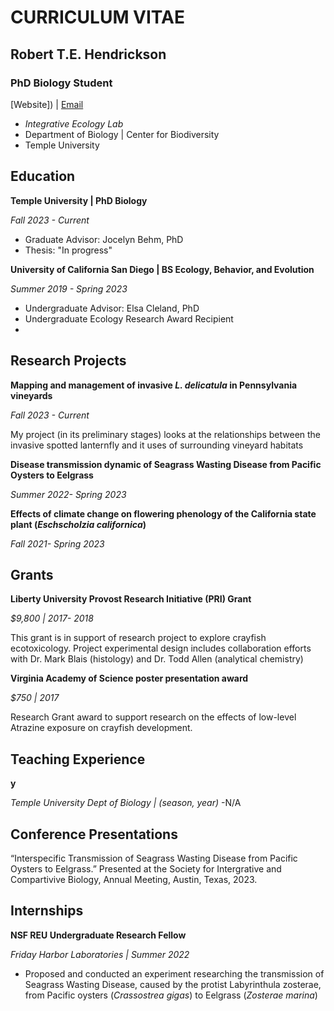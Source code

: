 # **CURRICULUM VITAE**
## **Robert T.E. Hendrickson**
### **PhD Biology Student**
[Website]) | [Email](mailto:tur61275@temple.edu)
- _Integrative Ecology Lab_ 
- Department of Biology | Center for Biodiversity
- Temple University


## Education
**Temple University | PhD Biology**

*Fall 2023 - Current*
- Graduate Advisor: Jocelyn Behm, PhD
- Thesis: "In progress"


**University of California San Diego | BS Ecology, Behavior, and Evolution**

*Summer 2019 - Spring 2023*
- Undergraduate Advisor: Elsa Cleland, PhD
- Undergraduate Ecology Research Award Recipient 
- 


## Research Projects
**Mapping and management of invasive *L. delicatula* in Pennsylvania vineyards**

*Fall 2023 - Current*

My project (in its preliminary stages) looks at the relationships between the invasive spotted lanternfly and it uses of surrounding vineyard habitats


**Disease transmission dynamic of Seagrass Wasting Disease from Pacific Oysters to Eelgrass**

*Summer 2022- Spring 2023*


**Effects of climate change on flowering phenology of the California state plant (*Eschscholzia californica*)**		

*Fall 2021- Spring 2023*

## Grants
**Liberty University Provost Research Initiative (PRI) Grant** 

*$9,800 |	2017- 2018* 

This grant is in support of research project to explore crayfish ecotoxicology. Project experimental design includes collaboration efforts with Dr. Mark Blais (histology) and Dr. Todd Allen (analytical chemistry)

**Virginia Academy of Science poster presentation award** 

*$750 |	2017*

Research Grant award to support research on the effects of low-level Atrazine exposure on crayfish development.


## Teaching Experience
**y**

*Temple University Dept of Biology | (season, year)*
-N/A

## Conference Presentations																				

“Interspecific Transmission of Seagrass Wasting Disease from Pacific Oysters to Eelgrass.” Presented at the Society for Intergrative and Compartivive Biology, Annual Meeting, Austin, Texas, 2023.


## Internships																								
**NSF REU Undergraduate Research Fellow** 

*Friday Harbor Laboratories | Summer 2022*
-	Proposed and conducted an experiment researching the transmission of Seagrass Wasting Disease, caused by the protist Labyrinthula zosterae, from Pacific oysters (*Crassostrea gigas*) to Eelgrass (*Zosterae marina*)



